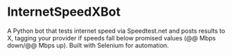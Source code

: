 # InternetSpeedXBot
A Python bot that tests internet speed via Speedtest.net and posts results to X, tagging your provider if speeds fall below promised values (@@ Mbps down/@@ Mbps up). Built with Selenium for automation.
